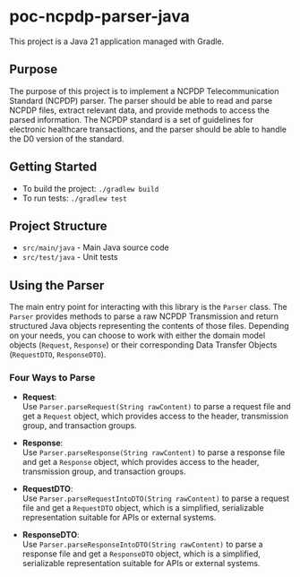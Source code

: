 # poc-ncpdp-parser-java

This project is a Java 21 application managed with Gradle.

## Purpose

The purpose of this project is to implement a NCPDP Telecommunication Standard (NCPDP) parser.
The parser should be able to read and parse NCPDP files, extract relevant data, and provide methods to access the parsed information.
The NCPDP standard is a set of guidelines for electronic healthcare transactions, and the parser should be able to handle the D0 version of the standard.

## Getting Started

- To build the project: `./gradlew build`
- To run tests: `./gradlew test`

## Project Structure
- `src/main/java` - Main Java source code
- `src/test/java` - Unit tests

## Using the Parser

The main entry point for interacting with this library is the `Parser` class. The `Parser` provides methods to parse a raw NCPDP Transmission and return structured Java objects representing the contents of those files. Depending on your needs, you can choose to work with either the domain model objects (`Request`, `Response`) or their corresponding Data Transfer Objects (`RequestDTO`, `ResponseDTO`).

### Four Ways to Parse

- **Request**:  
  Use `Parser.parseRequest(String rawContent)` to parse a request file and get a `Request` object, which provides access to the header, transmission group, and transaction groups.

- **Response**:  
  Use `Parser.parseResponse(String rawContent)` to parse a response file and get a `Response` object, which provides access to the header, transmission group, and transaction groups.

- **RequestDTO**:  
  Use `Parser.parseRequestIntoDTO(String rawContent)` to parse a request file and get a `RequestDTO` object, which is a simplified, serializable representation suitable for APIs or external systems.

- **ResponseDTO**:  
  Use `Parser.parseResponseIntoDTO(String rawContent)` to parse a response file and get a `ResponseDTO` object, which is a simplified, serializable representation suitable for APIs or external systems.
